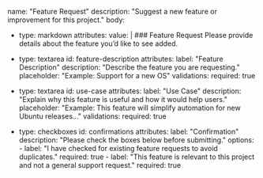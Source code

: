 name: "Feature Request"
description: "Suggest a new feature or improvement for this project."
body:
  - type: markdown
    attributes:
      value: |
        ### Feature Request
        Please provide details about the feature you’d like to see added.

  - type: textarea
    id: feature-description
    attributes:
      label: "Feature Description"
      description: "Describe the feature you are requesting."
      placeholder: "Example: Support for a new OS"
    validations:
      required: true

  - type: textarea
    id: use-case
    attributes:
      label: "Use Case"
      description: "Explain why this feature is useful and how it would help users."
      placeholder: "Example: This feature will simplify automation for new Ubuntu releases..."
    validations:
      required: true

  - type: checkboxes
    id: confirmations
    attributes:
      label: "Confirmation"
      description: "Please check the boxes below before submitting."
      options:
        - label: "I have checked for existing feature requests to avoid duplicates."
          required: true
        - label: "This feature is relevant to this project and not a general support request."
          required: true
